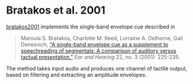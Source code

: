 # Bratakos et al. 2001

[bratakos2001](/extras/references/bratakos2001/bratakos2001.h)
implements the single-band envelope cue described in

> Maroula S. Bratakos, Charlotte M. Reed, Lorraine A. Delhorne, Gail Denesvich,
> ["A single-band envelope cue as a supplement to speechreading of segmentals: A
> comparison of auditory versus tactual
> presentation."](https://journals.lww.com/ear-hearing/Abstract/2001/06000/A_Single_Band_Envelope_Cue_as_a_Supplement_to.6.aspx)
> *Ear and Hearing* 22, no. 3 (2001): 225-235.

The method takes input audio and produces one channel of tactile output,
based on filtering and extracting an amplitude envelopes.
